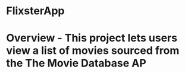 # FlixsterApp
# Overview - This project lets users view a list of movies sourced from the The Movie Database AP

